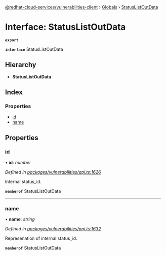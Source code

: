 [@redhat-cloud-services/vulnerabilities-client](../README.md) › [Globals](../globals.md) › [StatusListOutData](statuslistoutdata.md)

# Interface: StatusListOutData

**`export`** 

**`interface`** StatusListOutData

## Hierarchy

* **StatusListOutData**

## Index

### Properties

* [id](statuslistoutdata.md#id)
* [name](statuslistoutdata.md#name)

## Properties

###  id

• **id**: *number*

*Defined in [packages/vulnerabilities/api.ts:1626](https://github.com/RedHatInsights/javascript-clients/blob/master/packages/vulnerabilities/api.ts#L1626)*

Internal status_id.

**`memberof`** StatusListOutData

___

###  name

• **name**: *string*

*Defined in [packages/vulnerabilities/api.ts:1632](https://github.com/RedHatInsights/javascript-clients/blob/master/packages/vulnerabilities/api.ts#L1632)*

Represenation of internal status_id.

**`memberof`** StatusListOutData
